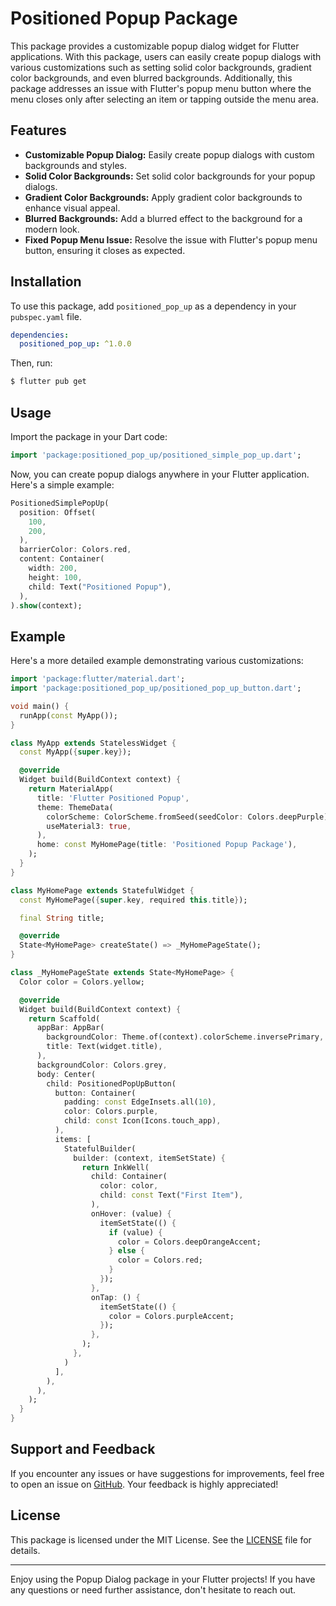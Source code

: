 # Positioned Popup Package

This package provides a customizable popup dialog widget for Flutter applications. With this package, users can easily create popup dialogs with various customizations such as setting solid color backgrounds, gradient color backgrounds, and even blurred backgrounds. Additionally, this package addresses an issue with Flutter's popup menu button where the menu closes only after selecting an item or tapping outside the menu area.

## Features

- **Customizable Popup Dialog:** Easily create popup dialogs with custom backgrounds and styles.
- **Solid Color Backgrounds:** Set solid color backgrounds for your popup dialogs.
- **Gradient Color Backgrounds:** Apply gradient color backgrounds to enhance visual appeal.
- **Blurred Backgrounds:** Add a blurred effect to the background for a modern look.
- **Fixed Popup Menu Issue:** Resolve the issue with Flutter's popup menu button, ensuring it closes as expected.

## Installation

To use this package, add `positioned_pop_up` as a dependency in your `pubspec.yaml` file.

```yaml
dependencies:
  positioned_pop_up: ^1.0.0
```

Then, run:

```bash
$ flutter pub get
```

## Usage

Import the package in your Dart code:

```dart
import 'package:positioned_pop_up/positioned_simple_pop_up.dart';
```

Now, you can create popup dialogs anywhere in your Flutter application. Here's a simple example:

```dart
PositionedSimplePopUp(
  position: Offset(
    100,
    200,
  ),
  barrierColor: Colors.red,
  content: Container(
    width: 200,
    height: 100,
    child: Text("Positioned Popup"),
  ),
).show(context);
```

## Example

Here's a more detailed example demonstrating various customizations:

```dart
import 'package:flutter/material.dart';
import 'package:positioned_pop_up/positioned_pop_up_button.dart';

void main() {
  runApp(const MyApp());
}

class MyApp extends StatelessWidget {
  const MyApp({super.key});

  @override
  Widget build(BuildContext context) {
    return MaterialApp(
      title: 'Flutter Positioned Popup',
      theme: ThemeData(
        colorScheme: ColorScheme.fromSeed(seedColor: Colors.deepPurple),
        useMaterial3: true,
      ),
      home: const MyHomePage(title: 'Positioned Popup Package'),
    );
  }
}

class MyHomePage extends StatefulWidget {
  const MyHomePage({super.key, required this.title});

  final String title;

  @override
  State<MyHomePage> createState() => _MyHomePageState();
}

class _MyHomePageState extends State<MyHomePage> {
  Color color = Colors.yellow;

  @override
  Widget build(BuildContext context) {
    return Scaffold(
      appBar: AppBar(
        backgroundColor: Theme.of(context).colorScheme.inversePrimary,
        title: Text(widget.title),
      ),
      backgroundColor: Colors.grey,
      body: Center(
        child: PositionedPopUpButton(
          button: Container(
            padding: const EdgeInsets.all(10),
            color: Colors.purple,
            child: const Icon(Icons.touch_app),
          ),
          items: [
            StatefulBuilder(
              builder: (context, itemSetState) {
                return InkWell(
                  child: Container(
                    color: color,
                    child: const Text("First Item"),
                  ),
                  onHover: (value) {
                    itemSetState(() {
                      if (value) {
                        color = Colors.deepOrangeAccent;
                      } else {
                        color = Colors.red;
                      }
                    });
                  },
                  onTap: () {
                    itemSetState(() {
                      color = Colors.purpleAccent;
                    });
                  },
                );
              },
            )
          ],
        ),
      ),
    );
  }
}

```

## Support and Feedback

If you encounter any issues or have suggestions for improvements, feel free to open an issue on [GitHub](https://github.com/baharehkeivani/positioned_pop_up.git). Your feedback is highly appreciated!

## License

This package is licensed under the MIT License. See the [LICENSE](LICENSE) file for details.

---

Enjoy using the Popup Dialog package in your Flutter projects! If you have any questions or need further assistance, don't hesitate to reach out.
